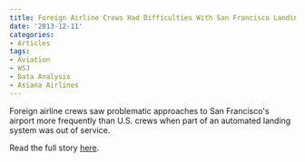 ```yaml
---
title: Foreign Airline Crews Had Difficulties With San Francisco Landings
date: '2013-12-11'
categories:
- Articles
tags:
- Aviation
- WSJ
- Data Analysis
- Asiana Airlines
---
```


Foreign airline crews saw problematic approaches to San Francisco's airport more
frequently than U.S. crews when part of an automated landing system was out of
service.

Read the full story
[here](https://www.wsj.com/articles/analysis-foreign-airline-crews-had-difficulties-with-san-francisco-landings-1386771832).
